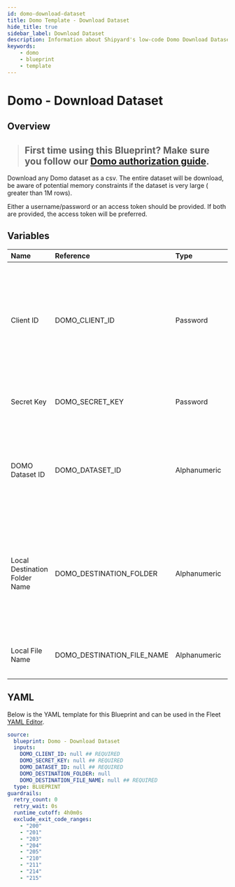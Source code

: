 ```yaml
---
id: domo-download-dataset
title: Domo Template - Download Dataset
hide_title: true
sidebar_label: Download Dataset
description: Information about Shipyard's low-code Domo Download Dataset blueprint. Downloads a Domo dataset as a CSV
keywords:
    - domo
    - blueprint
    - template
---
```


# Domo - Download Dataset

## Overview

> ## **First time using this Blueprint? Make sure you follow our [Domo authorization guide](https://www.shipyardapp.com/docs/blueprint-library/domo/domo-authorization/)**.

Download any Domo dataset as a csv. The entire dataset will be download, be aware of potential memory constraints if the dataset is very large ( greater than 1M rows). 

Either a username/password or an access token should be provided. If both are provided, the access token will be preferred.



## Variables

| Name                          | Reference                  | Type         | Required           | Default | Options | Description                                                                                                                           |
|:------------------------------|:---------------------------|:-------------|:-------------------|:--------|:--------|:--------------------------------------------------------------------------------------------------------------------------------------|
| Client ID                     | DOMO_CLIENT_ID             | Password     | :white_check_mark: | -       | -       | Client ID is generated in the Domo Developer Portal. The ID should have the following scope: data, workflow, user, account, dashboard |
| Secret Key                    | DOMO_SECRET_KEY            | Password     | :white_check_mark: | -       | -       | The secret attached to the generated Client ID                                                                                        |
| DOMO Dataset ID               | DOMO_DATASET_ID            | Alphanumeric | :white_check_mark: | -       | -       | The id of the dataset desired to be replaced. Can be acquired from the url of the dataset                                             |
| Local Destination Folder Name | DOMO_DESTINATION_FOLDER    | Alphanumeric | :heavy_minus_sign: | -       | -       | The file path of where the csv should be downloaded to. If left blank, then the file will be saved in the current working directory.  |
| Local File Name               | DOMO_DESTINATION_FILE_NAME | Alphanumeric | :white_check_mark: | -       | -       | The name for the csv file once it is downloaded                                                                                       |


## YAML

Below is the YAML template for this Blueprint and can be used in the Fleet [YAML Editor](../../reference/fleets/yaml-editor.md).

```yaml
source:
  blueprint: Domo - Download Dataset
  inputs:
    DOMO_CLIENT_ID: null ## REQUIRED
    DOMO_SECRET_KEY: null ## REQUIRED
    DOMO_DATASET_ID: null ## REQUIRED
    DOMO_DESTINATION_FOLDER: null 
    DOMO_DESTINATION_FILE_NAME: null ## REQUIRED
  type: BLUEPRINT
guardrails:
  retry_count: 0
  retry_wait: 0s
  runtime_cutoff: 4h0m0s
  exclude_exit_code_ranges:
    - "200"
    - "201"
    - "203"
    - "204"
    - "205"
    - "210"
    - "211"
    - "214"
    - "215"
```
